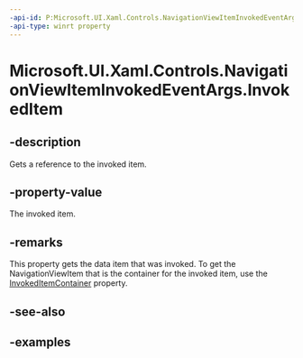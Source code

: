 ```yaml
---
-api-id: P:Microsoft.UI.Xaml.Controls.NavigationViewItemInvokedEventArgs.InvokedItem
-api-type: winrt property
---
```

<!-- Property syntax.
public object InvokedItem { get; }
-->

# Microsoft.UI.Xaml.Controls.NavigationViewItemInvokedEventArgs.InvokedItem


## -description

Gets a reference to the invoked item.


## -property-value

The invoked item.


## -remarks

This property gets the data item that was invoked. To get the NavigationViewItem that is the container for the invoked item, use the [InvokedItemContainer](navigationviewiteminvokedeventargs_invokeditemcontainer.md) property.


## -see-also


## -examples


